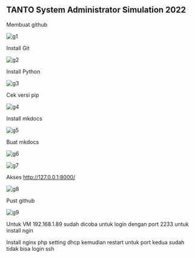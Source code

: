 ## TANTO System Administrator Simulation 2022

Membuat github

![g1](https://user-images.githubusercontent.com/109897826/180874493-6b108c40-5592-4369-95ea-852b7a701d1b.jpg)

Install Git

![g2](https://user-images.githubusercontent.com/109897826/180875216-04560809-e245-46e1-af7c-371c27239b0f.jpg)

Install Python

![g3](https://user-images.githubusercontent.com/109897826/180875384-822941ca-41dc-473a-87af-62d9722a95c2.jpg)

Cek versi pip

![g4](https://user-images.githubusercontent.com/109897826/180875768-24d4e2fe-7d23-463c-9121-0495721d3ea7.jpg)

Install mkdocs

![g5](https://user-images.githubusercontent.com/109897826/180875982-99198400-0eba-4e47-a75d-1722aa23c3ff.jpg)


Buat mkdocs

![g6](https://user-images.githubusercontent.com/109897826/180876507-95c3b74f-c92b-473d-9eed-a43bead0650d.jpg)

![g7](https://user-images.githubusercontent.com/109897826/180876522-efd4c3d7-5136-49b8-9782-5a132b4889dd.jpg)

Akses http://127.0.0.1:8000/

![g8](https://user-images.githubusercontent.com/109897826/180876682-8bf8b3e7-757d-484a-ba4d-cb9aab77838c.jpg)


Pust github

![g9](https://user-images.githubusercontent.com/109897826/180877578-ca9983ec-a330-421c-9a54-012da125507d.jpg)


Untuk VM 192.168.1.89 sudah dicoba untuk login dengan port 2233 untuk install ngin

Install nginx php setting dhcp kemudian restart untuk port kedua sudah tidak bisa login ssh


